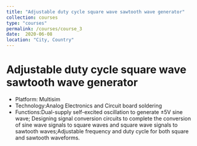 ```yaml
---
title: "Adjustable duty cycle square wave sawtooth wave generator"
collection: courses
type: "courses"
permalink: /courses/course_3
date:  2020-06-08
location: "City, Country"
---
```


Adjustable duty cycle square wave sawtooth wave generator
======
* Platform: Multisim
* Technology:Analog Electronics and Circuit board soldering
* Functions:Dual-supply self-excited oscillation to generate ±5V sine wave; Designing signal conversion circuits to complete the conversion of sine wave signals to     square waves and square wave signals to sawtooth waves;Adjustable frequency and duty cycle for both square and sawtooth waveforms.
